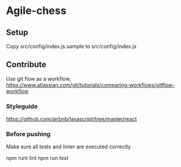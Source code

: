 # Agile-chess

## Setup 

Copy src/config/index.js.sample to src/config/index.js

## Contribute

Use git flow as a workflow,
https://www.atlassian.com/git/tutorials/comparing-workflows/gitflow-workflow

### Styleguide

https://github.com/airbnb/javascript/tree/master/react


### Before pushing

Make sure all tests and linter are executed correctly

npm runt lint
npm run test


